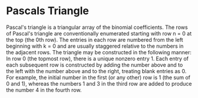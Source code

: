 # Pascals Triangle

Pascal's triangle is a triangular array of the binomial coefficients.
The rows of Pascal's triangle are conventionally enumerated starting with row n = 0 at the top (the 0th row).
The entries in each row are numbered from the left beginning with k = 0 and are usually staggered relative to the numbers in the adjacent rows.
The triangle may be constructed in the following manner: In row 0 (the topmost row), there is a unique nonzero entry 1.
Each entry of each subsequent row is constructed by adding the number above and to the left with the number above and to the right, treating blank entries as 0. For example, the initial number in the first (or any other) row is 1 (the sum of 0 and 1), whereas the numbers 1 and 3 in the third row are added to produce the number 4 in the fourth row.
